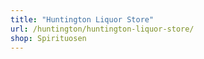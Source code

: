 ```yaml
---
title: "Huntington Liquor Store"
url: /huntington/huntington-liquor-store/
shop: Spirituosen
---
```

